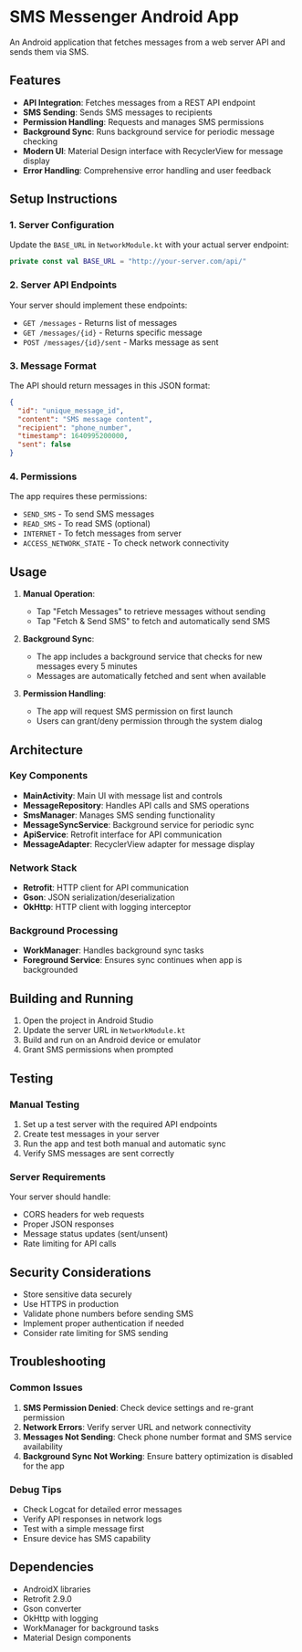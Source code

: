 # SMS Messenger Android App

An Android application that fetches messages from a web server API and sends them via SMS.

## Features

- **API Integration**: Fetches messages from a REST API endpoint
- **SMS Sending**: Sends SMS messages to recipients
- **Permission Handling**: Requests and manages SMS permissions
- **Background Sync**: Runs background service for periodic message checking
- **Modern UI**: Material Design interface with RecyclerView for message display
- **Error Handling**: Comprehensive error handling and user feedback

## Setup Instructions

### 1. Server Configuration

Update the `BASE_URL` in `NetworkModule.kt` with your actual server endpoint:

```kotlin
private const val BASE_URL = "http://your-server.com/api/"
```

### 2. Server API Endpoints

Your server should implement these endpoints:

- `GET /messages` - Returns list of messages
- `GET /messages/{id}` - Returns specific message
- `POST /messages/{id}/sent` - Marks message as sent

### 3. Message Format

The API should return messages in this JSON format:

```json
{
  "id": "unique_message_id",
  "content": "SMS message content",
  "recipient": "phone_number",
  "timestamp": 1640995200000,
  "sent": false
}
```

### 4. Permissions

The app requires these permissions:
- `SEND_SMS` - To send SMS messages
- `READ_SMS` - To read SMS (optional)
- `INTERNET` - To fetch messages from server
- `ACCESS_NETWORK_STATE` - To check network connectivity

## Usage

1. **Manual Operation**:
   - Tap "Fetch Messages" to retrieve messages without sending
   - Tap "Fetch & Send SMS" to fetch and automatically send SMS

2. **Background Sync**:
   - The app includes a background service that checks for new messages every 5 minutes
   - Messages are automatically fetched and sent when available

3. **Permission Handling**:
   - The app will request SMS permission on first launch
   - Users can grant/deny permission through the system dialog

## Architecture

### Key Components

- **MainActivity**: Main UI with message list and controls
- **MessageRepository**: Handles API calls and SMS operations
- **SmsManager**: Manages SMS sending functionality
- **MessageSyncService**: Background service for periodic sync
- **ApiService**: Retrofit interface for API communication
- **MessageAdapter**: RecyclerView adapter for message display

### Network Stack

- **Retrofit**: HTTP client for API communication
- **Gson**: JSON serialization/deserialization
- **OkHttp**: HTTP client with logging interceptor

### Background Processing

- **WorkManager**: Handles background sync tasks
- **Foreground Service**: Ensures sync continues when app is backgrounded

## Building and Running

1. Open the project in Android Studio
2. Update the server URL in `NetworkModule.kt`
3. Build and run on an Android device or emulator
4. Grant SMS permissions when prompted

## Testing

### Manual Testing

1. Set up a test server with the required API endpoints
2. Create test messages in your server
3. Run the app and test both manual and automatic sync
4. Verify SMS messages are sent correctly

### Server Requirements

Your server should handle:
- CORS headers for web requests
- Proper JSON responses
- Message status updates (sent/unsent)
- Rate limiting for API calls

## Security Considerations

- Store sensitive data securely
- Use HTTPS in production
- Validate phone numbers before sending SMS
- Implement proper authentication if needed
- Consider rate limiting for SMS sending

## Troubleshooting

### Common Issues

1. **SMS Permission Denied**: Check device settings and re-grant permission
2. **Network Errors**: Verify server URL and network connectivity
3. **Messages Not Sending**: Check phone number format and SMS service availability
4. **Background Sync Not Working**: Ensure battery optimization is disabled for the app

### Debug Tips

- Check Logcat for detailed error messages
- Verify API responses in network logs
- Test with a simple message first
- Ensure device has SMS capability

## Dependencies

- AndroidX libraries
- Retrofit 2.9.0
- Gson converter
- OkHttp with logging
- WorkManager for background tasks
- Material Design components